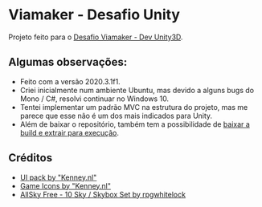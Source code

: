 # Viamaker - Desafio Unity

Projeto feito para o [Desafio Viamaker - Dev Unity3D](https://github.com/vitorric/viamaker-desafio-unity).

## Algumas observações:

* Feito com a versão 2020.3.1f1.
* Criei inicialmente num ambiente Ubuntu, mas devido a alguns bugs do Mono / C#, resolvi continuar no Windows 10.
* Tentei implementar um padrão MVC na estrutura do projeto, mas me parece que esse não é um dos mais indicados para Unity.
* Além de baixar o repositório, também tem a possibilidade de [baixar a build e extrair para execução](https://github.com/williamdsw/viamaker-desafio-unity/releases/tag/v1.0).

## Créditos

* [UI pack by "Kenney.nl"](https://opengameart.org/content/ui-pack)
* [Game Icons by "Kenney.nl"](https://opengameart.org/content/game-icons)
* [AllSky Free - 10 Sky / Skybox Set by rpgwhitelock](https://assetstore.unity.com/packages/2d/textures-materials/sky/allsky-free-10-sky-skybox-set-146014)